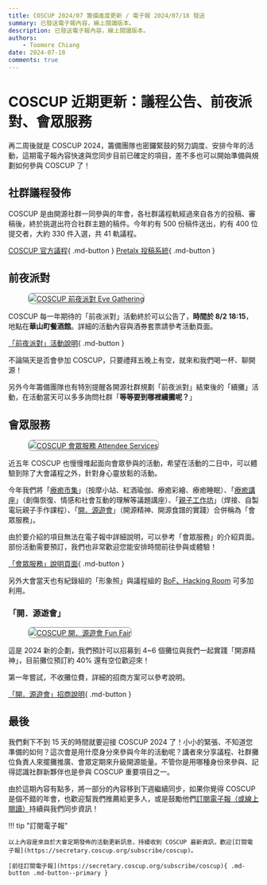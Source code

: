 ```yaml
---
title: COSCUP 2024/07 籌備進度更新 / 電子報 2024/07/18 發送
summary: 已發送電子報內容，線上閱讀版本。
description: 已發送電子報內容，線上閱讀版本。
authors:
    - Toomore Chiang
date: 2024-07-18
comments: true
---
```


# COSCUP 近期更新：議程公告、前夜派對、會眾服務

再二周後就是 COSCUP 2024，籌備團隊也密鑼緊鼓的努力調度、安排今年的活動，這期電子報內容快速與您同步目前已確定的項目，差不多也可以開始準備與規劃如何參與 COSCUP 了！

## 社群議程發佈

COSCUP 是由開源社群一同參與的年會，各社群議程軌經過來自各方的投稿、審稿後，終於挑選出符合社群主題的稿件。今年約有 500 份稿件送出，約有 400 位提交者，大約 330 件入選，共 41 軌議程。

[COSCUP 官方議程](https://coscup.org/2024/zh-TW/session){ .md-button } [Pretalx 投稿系統](https://pretalx.coscup.org/coscup-2024/schedule/){ .md-button }

## 前夜派對

<figure markdown="span">
    <a href="https://volunteer.coscup.org/img/2024/eve_gathering_235x100.jpg">
        <img src="https://volunteer.coscup.org/img/2024/eve_gathering_235x100.jpg"
            alt="COSCUP 前夜派對 Eve Gathering" title="COSCUP 前夜派對 Eve Gathering"
            style="border-radius: 8px;border:1px solid hsl(0, 0%, 50%);">
    </a>
</figure>

COSCUP 每一年期待的「前夜派對」活動終於可以公告了，**時間於 8/2 18:15**，地點在**華山町餐酒館**。詳細的活動內容與酒券套票請參考活動頁面。

[「前夜派對」活動說明](../../eve_gathering/overview.md){ .md-button }

不論隔天是否會參加 COSCUP，只要禮拜五晚上有空，就來和我們喝一杯、聊開源！

另外今年籌備團隊也有特別提醒各開源社群規劃「前夜派對」結束後的「續攤」活動，在活動當天可以多多詢問社群「**等等要到哪裡續攤呢？**」

## 會眾服務

<figure markdown="span">
    <a href="https://volunteer.coscup.org/img/2024/healing_lectures_235x100.jpg">
        <img src="https://volunteer.coscup.org/img/2024/healing_lectures_235x100.jpg"
            alt="COSCUP 會眾服務 Attendee Services" title="COSCUP 會眾服務 Attendee Services"
            style="border-radius: 8px;border:1px solid hsl(0, 0%, 50%);">
    </a>
</figure>

近五年 COSCUP 也慢慢堆起面向會眾參與的活動，希望在活動的二日中，可以體驗到除了大會議程之外，針對身心靈放鬆的活動。

今年我們將「[療癒市集](../../health_market/overview.md)」（按摩小站、紅酒瑜伽、療癒彩繪、療癒睡眠）、「[療癒講座](../../healing_lectures/overview.md)」（創傷恢復、情感和社會互動的理解等議題講座）、「[親子工作坊](../../junior_workshop/overview.md)」（焊接、自製電玩親子手作課程）、「[開．源遊會](../../fun_fair/overview.md)」（開源精神、開源食譜的實踐）合併稱為「會眾服務」。

由於要介紹的項目無法在電子報中詳細說明，可以參考「會眾服務」的介紹頁面。部份活動需要預訂，我們也非常歡迎您能安排時間前往參與或體驗！

[「會眾服務」說明頁面](../../attendee_services/index.md){ .md-button }

另外大會當天也有紀錄組的「形象照」與議程組的 [BoF、Hacking Room](https://blog.coscup.org/2024/06/coscup-2024-bof-hacking-room.html) 可多加利用。

### 「開．源遊會」

<figure markdown="span">
    <a href="https://volunteer.coscup.org/img/2024/fun_fair_235x100.jpg">
        <img src="https://volunteer.coscup.org/img/2024/fun_fair_235x100.jpg"
            alt="COSCUP 開．源遊會 Fun Fair" title="COSCUP 開．源遊會 Fun Fair"
            style="border-radius: 8px;border:1px solid hsl(0, 0%, 50%);">
    </a>
</figure>

這是 2024 新的企劃，我們預計可以招募到 4~6 個攤位與我們一起實踐「開源精神」，目前攤位預訂約 40% 還有空位歡迎來！

第一年嘗試，不收攤位費，詳細的招商方案可以參考說明。

[「開．源遊會」招商說明](../../fun_fair/overview.md){ .md-button }

## 最後

我們剩下不到 15 天的時間就要迎接 COSCUP 2024 了！小小的緊張、不知道您準備的如何？這次會是用什麼身分來參與今年的活動呢？講者來分享議程、社群攤位負責人來擺攤推廣、會眾定期來升級開源能量。不管你是用哪種身份來參與、記得認識社群新夥伴也是參與 COSCUP 重要項目之一。

由於這期內容有點多，將一部分的內容移到下週繼續同步，如果你覺得 COSCUP 是個不錯的年會，也歡迎幫我們推薦給更多人，或是鼓勵他們[訂閱電子報（或線上閱讀）](../overview.md)持續與我們同步資訊！

!!! tip "訂閱電子報"

    以上內容是來自於大會定期發佈的活動更新訊息，持續收到 COSCUP 最新資訊，歡迎[訂閱電子報](https://secretary.coscup.org/subscribe/coscup)。

    [前往訂閱電子報](https://secretary.coscup.org/subscribe/coscup){ .md-button .md-button--primary }